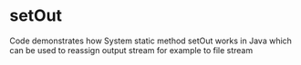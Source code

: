 # setOut
Code demonstrates how System static method setOut works in Java which can be used to reassign output stream for example to file stream
